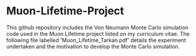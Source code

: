 # Muon-Lifetime-Project

This github repository includes the Von Neumann Monte Carlo simulation code used in the Muon Lifetime project listed on my curriculum vitae. The following file labelled 'Muon_Lifetime_Tarkan.pdf' details the experiment undertaken and the motivation to develop the Monte Carlo simulation.
